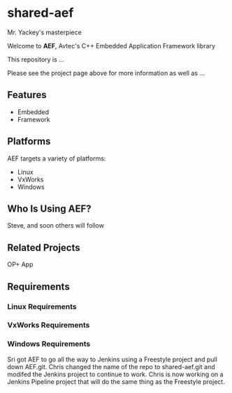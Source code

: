 # shared-aef
Mr. Yackey's masterpiece

Welcome to **AEF**, Avtec's C++ Embedded Application Framework library

This repository is ...

Please see the project page above for more information as well as ...


## Features ##

  * Embedded
  * Framework

## Platforms ##

AEF targets a variety of platforms:

  * Linux
  * VxWorks
  * Windows

## Who Is Using AEF? ##

Steve, and soon others will follow

## Related Projects ##

OP+ App

## Requirements ##

### Linux Requirements ###

### VxWorks Requirements ###

### Windows Requirements ###


Sri got AEF to go all the way to Jenkins using a Freestyle project and pull down AEF.git.
Chris changed the name of the repo to shared-aef.git and modifed the Jenkins project to continue to work.
Chris is now working on a Jenkins Pipeline project that will do the same thing as the Freestyle project.
